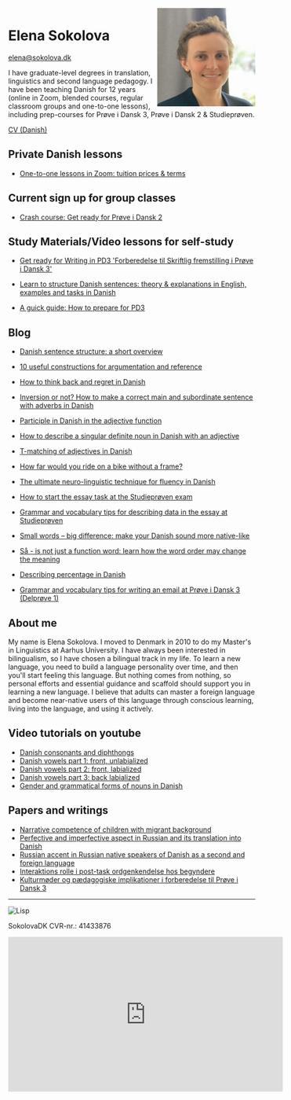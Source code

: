 <img src="elena-sokolova.jpg" alt="Elena Sokolova" style="float:right" width="200" height="200" />

# Elena Sokolova 
[elena@sokolova.dk](mailto:elena@sokolova.dk)<br/>

I have graduate-level degrees in translation, linguistics and second language pedagogy. 
I have been teaching Danish for 12 years (online in Zoom, blended courses, regular classroom groups and one-to-one lessons), including prep-courses for Prøve i Dansk 3, Prøve i Dansk 2 & Studieprøven. 

[CV (Danish)](cv.md) 

<style>
.btn {
  color: white;
  background-color: #2ea44f;
  border-color: rgba(27,31,35,.1);
  box-shadow: 0 0px 0 rgba(27,31,35,.1),inset 0 1px 0 hsla(0,0%,100%,.03);
  position: relative;
  display: inline-block;
  padding: 5px 16px;
  font-size: 14px
  font-weight: 500;
  line-height: 20px;
  white-space: nowrap;
  vertical-align: middle;
  cursor: pointer;
  border: 1px solid;
  border-radius: 6px;
  text-decoration: none;
}
</style>

## Private Danish lessons

* [One-to-one lessons in Zoom: tuition prices & terms](private-danish-language-lessons-online-in-zoom)

## Current sign up for group classes
* [Crash course: Get ready for Prøve i Dansk 2](https://sokolova.dk/forberedelse-proeve-i-dansk-2.md)

## Study Materials/Video lessons for self-study

* [Get ready for Writing in PD3 'Forberedelse til Skriftlig fremstilling i Prøve i Dansk 3'](about-a-self-study-video-course-forberedelse-til-about-skriftlig-fremstilling-i-prøve-dansk-3.md) 

* [Learn to structure Danish sentences: theory & explanations in English, examples and tasks in Danish](learn-to-structure-danish-sentences.md)

* [A guick guide: How to prepare for PD3](https://sokolova.dk/how-to-prepare-for-proeve-i-dansk-3)


## Blog  
* [Danish sentence structure: a short overview](danish-sentence-structure-short-overview)

* [10 useful constructions for argumentation and reference](10-useful-constructions-for-argumentation)

* [How to think back and regret in Danish](how-to-think-back-and-regret-in-danish)

* [Inversion or not? How to make a correct main and subordinate sentence with adverbs in Danish](inversion-or-not-after-adverbs)

* [Participle in Danish in the adjective function](participle-in-danish-in-the-adjective-function)

* [How to describe a singular definite noun in Danish with an adjective](how-to-describe-a-singular-definite-noun-in-Danish-with-an-adjective)

* [T-matching of adjectives in Danish](t-matching-of-adjectives-in-danish-in-front-of-the-noun-in-the-singular-indefinite)

* [How far would you ride on a bike without a frame?](how-far-would-you-ride-on-a-bike-without-a-frame)

* [The ultimate neuro-linguistic technique for fluency in Danish](the-ultimate-neuro-linguistic-technique-for-fluency-in-Danish)

* [How to start the essay task at the Studieprøven exam](how-to-start-the-essay-task-at-the-studieproeven-exam)
 
* [Grammar and vocabulary tips for describing data in the essay at Studieprøven](grammar-and-vocabulary-tips-for-describing-data-in-the-essay-at-studieprøven)
 
* [Small words – big difference: make your Danish sound more native-like](small-words-big-difference-make-your-danish-sound-more-native-like)
 
* [Så - is not just a function word: learn how the word order may change the meaning](saa-is-not-just-a-function-word.md)
 
* [Describing percentage in Danish](describing-percentage-in-danish)
 
* [Grammar and vocabulary tips for writing an email at Prøve i Dansk 3 (Delprøve 1)](grammar-and-vocabulary-tips-for-writing-a-mail-proeve-i-dansk-3-delprøve-1.md)


## About me

My name is Elena Sokolova. I moved to Denmark in 2010 to do my Master's in Linguistics at Aarhus University. I have always been interested in bilingualism, so I have chosen a bilingual track in my life. To learn a new language, you need to build a language personality over time, and then you'll start feeling this language. But nothing comes from nothing, so personal efforts and essential guidance and scaffold should support you in learning a new language. I believe that adults can master a foreign language and become near-native users of this language through conscious learning, living into the language, and using it actively. 


## Video tutorials on youtube

* [Danish consonants and diphthongs](https://youtu.be/eD3BYwY6jDE)
* [Danish vowels part 1: front, unlabialized](https://youtu.be/gs1maKrlBEw)
* [Danish vowels part 2: front, labialized](https://youtu.be/IG1LCKSYbxI)
* [Danish vowels part 3: back labialized](https://youtu.be/cQX8SRfQ9Z8)
* [Gender and grammatical forms of nouns in Danish](https://www.youtube.com/watch?v=94aFjF9Z6QY)


## Papers and writings
* [Narrative competence of children with migrant background](./sokolova-2010-narration-in-migrant-children.pdf)
* [Perfective and imperfective aspect in Russian and its translation into Danish](./sokolova-2011-russian-verb-aspect-in-danish.pdf)
* [Russian accent in Russian native speakers of Danish as a second and foreign language](./sokolova-2012-ma-thesis.pdf)
* [Interaktions rolle i post-task ordgenkendelse hos begyndere](sokolova-2013-interaktion-og-tasks-ordtilegnelse.pdf)
* [Kulturmøder og pædagogiske implikationer i forberedelse til Prøve i Dansk 3](./sokolova-2014-dpu-diplomopgave.pdf)

* * * 

![Lisp](./lisp-bunny.png)


SokolovaDK CVR-nr.: 41433876



<iframe width="560" height="315" src="https://www.youtube.com/embed/94aFjF9Z6QY" title="YouTube video player" frameborder="0" allow="accelerometer; autoplay; clipboard-write; encrypted-media; gyroscope; picture-in-picture" allowfullscreen></iframe>
